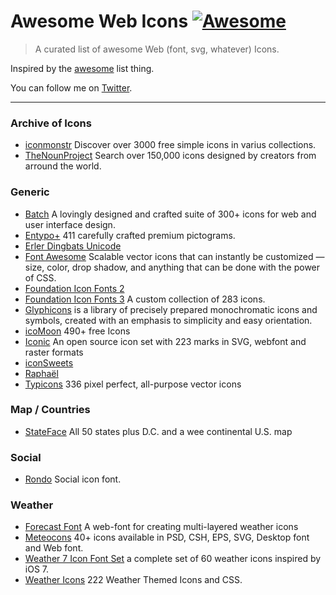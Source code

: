 # Awesome Web Icons [![Awesome](https://cdn.rawgit.com/sindresorhus/awesome/d7305f38d29fed78fa85652e3a63e154dd8e8829/media/badge.svg)](https://github.com/sindresorhus/awesome)

> A curated list of awesome Web (font, svg, whatever) Icons.

Inspired by the [awesome](https://github.com/sindresorhus/awesome) list thing.

You can follow me on [Twitter](https://twitter.com/vkarampinis).

---
### Archive of Icons
- [iconmonstr](http://iconmonstr.com/) Discover over 3000  free simple icons in varius collections.
- [TheNounProject](https://thenounproject.com/) Search over 150,000 icons designed by creators from arround the world.

### Generic
- [Batch](http://adamwhitcroft.com/batch/) A lovingly designed and crafted suite of 300+ icons for web and user interface design.
- [Entypo+](http://www.entypo.com/) 411 carefully crafted premium pictograms.
- [Erler Dingbats Unicode](http://www.ffdingbatsfont.com/)
- [Font Awesome](http://fontawesome.io/) Scalable vector icons that can instantly be customized — size, color, drop shadow, and anything that can be done with the power of CSS.
- [Foundation Icon Fonts 2](http://zurb.com/playground/foundation-icons) 
- [Foundation Icon Fonts 3](http://zurb.com/playground/foundation-icon-fonts-3) A custom collection of 283 icons.
- [Glyphicons](http://glyphicons.com/) is a library of precisely prepared monochromatic icons and symbols, created with an emphasis to simplicity and easy orientation.
- [icoMoon](https://icomoon.io) 490+ free Icons
- [Iconic](https://useiconic.com/open/) An open source icon set with 223 marks in SVG, webfont and raster formats
- [iconSweets](http://www.iconsweets.com/)
- [Raphaël](http://icons.marekventur.com/)
- [Typicons](http://typicons.com/) 336 pixel perfect, all-purpose vector icons

### Map / Countries
- [StateFace](http://propublica.github.io/stateface/) All 50 states plus D.C. and a wee continental U.S. map

### Social
- [Rondo](http://www.tajfa.com/projects/rondo/) Social icon font.

### Weather
- [Forecast Font](http://forecastfont.iconvau.lt/) A web-font for creating multi-layered weather icons
- [Meteocons](http://www.alessioatzeni.com/meteocons/) 40+ icons available in PSD, CSH, EPS, SVG, Desktop font and Web font.
- [Weather 7 Icon Font Set](http://www.pixeden.com/icon-fonts/weather-7-icon-font-set) a complete set of 60 weather icons inspired by iOS 7.
- [Weather Icons](https://erikflowers.github.io/weather-icons/) 222 Weather Themed Icons and CSS.